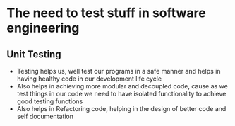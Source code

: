 # The need to test stuff in software engineering

## Unit Testing

- Testing helps us, well test our programs in a safe manner and helps in having healthy code in our development life cycle
- Also helps in achieving more modular and decoupled code, cause as we test things in our code we need to have isolated functionality to achieve good testing functions
- Also helps in Refactoring code, helping in the design of better code and self documentation
